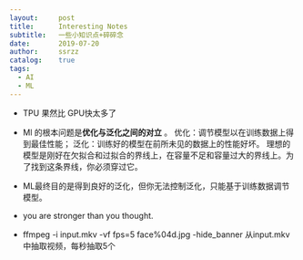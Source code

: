 ```yaml
---
layout:     post
title:      Interesting Notes
subtitle:   一些小知识点+碎碎念
date:       2019-07-20
author:     ssrzz
catalog: 	true
tags:
  - AI
  - ML
---
```




* TPU 果然比 GPU快太多了 

* Ml 的根本问题是**优化与泛化之间的对立** 。 优化：调节模型以在训练数据上得到最佳性能； 泛化：训练好的模型在前所未见的数据上的性能好坏。 理想的模型是刚好在欠拟合和过拟合的界线上，在容量不足和容量过大的界线上。为了找到这条界线，你必须穿过它。 
  
* ML最终目的是得到良好的泛化，但你无法控制泛化，只能基于训练数据调节模型。
* you are stronger than you thought.
* ffmpeg -i input.mkv -vf fps=5 face%04d.jpg -hide_banner 从input.mkv中抽取视频，每秒抽取5个
